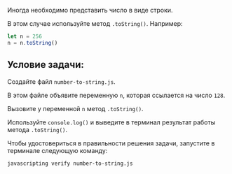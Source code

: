 Иногда необходимо представить число в виде строки.

В этом случае используйте метод `.toString()`. Например:

```js
let n = 256
n = n.toString()
```

## Условие задачи:

Создайте файл `number-to-string.js`.

В этом файле объявите переменную `n`, которая ссылается на число `128`.

Вызовите у переменной `n` метод `.toString()`.

Используйте `console.log()` и выведите в терминал результат работы метода `.toString()`.

Чтобы удостовериться в правильности решения задачи, запустите в терминале следующую команду:

```bash
javascripting verify number-to-string.js
```
